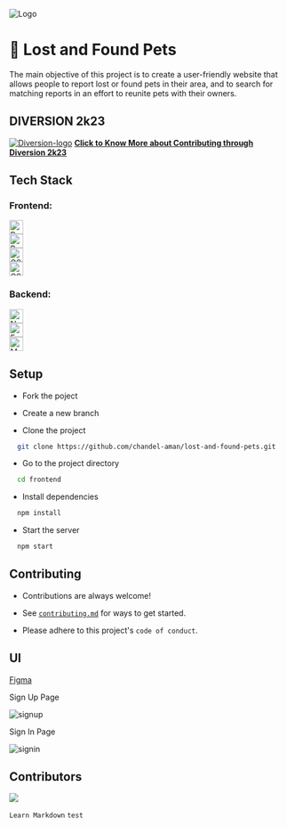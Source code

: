 ![Logo](https://user-images.githubusercontent.com/97614113/215878302-c47ee2ba-1b44-4fe9-8b98-20becadb6fa1.png)

# 🐾 Lost and Found Pets

The main objective of this project is to create a user-friendly website that allows people to report lost or found pets in their area, and to search for matching reports in an effort to reunite pets with their owners.





## DIVERSION 2k23
<a href="https://diversion.tech" alt="diversion2k23">![Diversion-logo](https://user-images.githubusercontent.com/97614113/215878759-401341b3-0f3e-4db3-b816-0c5e06af0fe2.png)</a>
[**Click to Know More about Contributing through Diversion 2k23**](diversion2k23.md)
## Tech Stack

### Frontend:

  <a href="https://github.com/facebook/react">
    <img alt="React" src="https://img.shields.io/badge/React-16.x-61DAFB.svg?style=flat&logo=react" height=25px>
  </a> <br>
  <a href="https://github.com/reduxjs/redux">
    <img alt="Redux" src="https://img.shields.io/badge/Redux-4.0.x-764ABC.svg?style=flat&logo=redux" height=25px>
  </a> <br>
  <a href="https://developer.mozilla.org/en-US/docs/Web/CSS">
    <img alt="CSS" src="https://img.shields.io/badge/CSS-3-1572B6.svg?style=flat&logo=css3" height=25px>
  </a> <br
  <a href="https://github.com/css-modules/css-modules">
    <img alt="CSS Modules" src="https://img.shields.io/badge/CSS%20Modules-v5.x-29b6f6.svg?style=flat&logo=css-modules" height=25px>
  </a>



### Backend:

  <a href="https://nodejs.org/">
    <img alt="Node.js" src="https://img.shields.io/badge/Node.js-14.x-339933.svg?style=flat&logo=node.js" height=25px>
  </a> <br>
  <a href="https://expressjs.com/">
    <img alt="Express" src="https://img.shields.io/badge/Express-4.x-19CEE6.svg?style=flat&logo=express" height=25px>
  </a> <br>
  <a href="https://www.mongodb.com/">
    <img alt="MongoDB" src="https://img.shields.io/badge/MongoDB-4.x-47A248.svg?style=flat&logo=mongodb" height=25px>
  </a>




## Setup

+ Fork the poject

+ Create a new branch  

+ Clone the project

```bash
  git clone https://github.com/chandel-aman/lost-and-found-pets.git
```

+ Go to the project directory

```bash
  cd frontend
```

+ Install dependencies

```bash
  npm install
```

+ Start the server

```bash
  npm start
```

## Contributing

+ Contributions are always welcome!

+ See [`contributing.md`](https://github.com/chandel-aman/lost-and-found-pets/blob/master/contribution.md) for ways to get started.

+ Please adhere to this project's `code of conduct`.

## UI

[Figma](https://www.figma.com/file/SnJ2Rzpy1KtgZfqePy3aka/lnfp?node-id=0%3A1&t=wI1uSeu3Z4SCGCJA-1)

Sign Up Page

![signup](https://user-images.githubusercontent.com/97614113/215884631-bda45061-e841-4ea0-9dee-fde6022a1bc3.png)

Sign In Page

![signin](https://user-images.githubusercontent.com/97614113/215885176-2c112f94-07fe-4ed7-b259-6ebbe7e9869a.png)

## Contributors

<a href="https://github.com/chandel-aman/lost-and-found-pets/graphs/contributors">
  <img src="https://contrib.rocks/image?repo=chandel-aman/lost-and-found-pets" />
</a>

``` Learn Markdown ```
``` test ```


